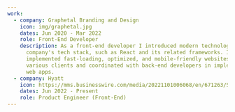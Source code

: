 ```yaml
---
work:
  - company: Graphetal Branding and Design
    icon: img/graphetal.jpg
    dates: Jun 2020 - Mar 2022
    role: Front-End Developer
    description: As a front-end developer I introduced modern technologies into the
      company's tech stack, such as React and its related frameworks. I've
      implemented fast-loading, optimized, and mobile-friendly websites for
      various clients and coordinated with back-end developers in implementing
      web apps.
  - company: Hyatt
    icon: https://mms.businesswire.com/media/20221101006068/en/671263/5/HY_L001c_RGB.jpg
    dates: Jun 2022 - Present
    role: Product Engineer (Front-End)
---
```

